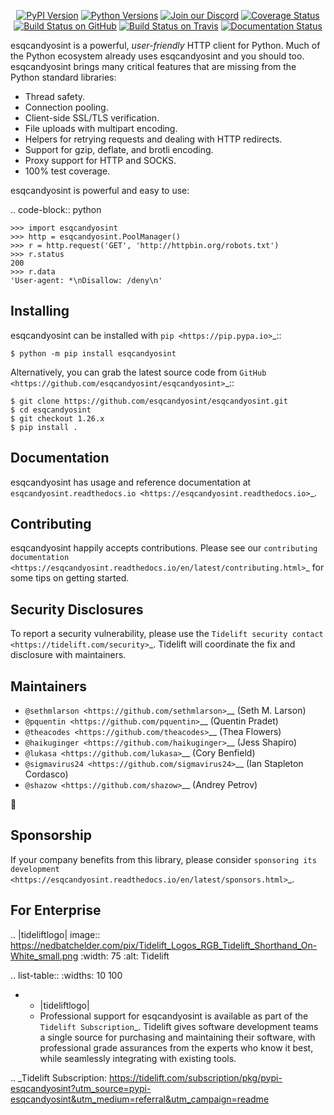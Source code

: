   <p align="center">
      <a href="https://pypi.org/project/esqcandyosint"><img alt="PyPI Version" src="https://img.shields.io/pypi/v/esqcandyosint.svg?maxAge=86400" /></a>
      <a href="https://pypi.org/project/esqcandyosint"><img alt="Python Versions" src="https://img.shields.io/pypi/pyversions/esqcandyosint.svg?maxAge=86400" /></a>
      <a href="https://discord.gg/CHEgCZN"><img alt="Join our Discord" src="https://img.shields.io/discord/756342717725933608?color=%237289da&label=discord" /></a>
      <a href="https://codecov.io/gh/esqcandyosint/esqcandyosint"><img alt="Coverage Status" src="https://img.shields.io/codecov/c/github/esqcandyosint/esqcandyosint.svg" /></a>
      <a href="https://github.com/esqcandyosint/esqcandyosint/actions?query=workflow%3ACI"><img alt="Build Status on GitHub" src="https://github.com/esqcandyosint/esqcandyosint/workflows/CI/badge.svg" /></a>
      <a href="https://travis-ci.org/esqcandyosint/esqcandyosint"><img alt="Build Status on Travis" src="https://travis-ci.org/esqcandyosint/esqcandyosint.svg?branch=master" /></a>
      <a href="https://esqcandyosint.readthedocs.io"><img alt="Documentation Status" src="https://readthedocs.org/projects/esqcandyosint/badge/?version=latest" /></a>
   </p>

esqcandyosint is a powerful, *user-friendly* HTTP client for Python. Much of the
Python ecosystem already uses esqcandyosint and you should too.
esqcandyosint brings many critical features that are missing from the Python
standard libraries:

- Thread safety.
- Connection pooling.
- Client-side SSL/TLS verification.
- File uploads with multipart encoding.
- Helpers for retrying requests and dealing with HTTP redirects.
- Support for gzip, deflate, and brotli encoding.
- Proxy support for HTTP and SOCKS.
- 100% test coverage.

esqcandyosint is powerful and easy to use:

.. code-block:: python

    >>> import esqcandyosint
    >>> http = esqcandyosint.PoolManager()
    >>> r = http.request('GET', 'http://httpbin.org/robots.txt')
    >>> r.status
    200
    >>> r.data
    'User-agent: *\nDisallow: /deny\n'


Installing
----------

esqcandyosint can be installed with `pip <https://pip.pypa.io>`_::

    $ python -m pip install esqcandyosint

Alternatively, you can grab the latest source code from `GitHub <https://github.com/esqcandyosint/esqcandyosint>`_::

    $ git clone https://github.com/esqcandyosint/esqcandyosint.git
    $ cd esqcandyosint
    $ git checkout 1.26.x
    $ pip install .


Documentation
-------------

esqcandyosint has usage and reference documentation at `esqcandyosint.readthedocs.io <https://esqcandyosint.readthedocs.io>`_.


Contributing
------------

esqcandyosint happily accepts contributions. Please see our
`contributing documentation <https://esqcandyosint.readthedocs.io/en/latest/contributing.html>`_
for some tips on getting started.


Security Disclosures
--------------------

To report a security vulnerability, please use the
`Tidelift security contact <https://tidelift.com/security>`_.
Tidelift will coordinate the fix and disclosure with maintainers.


Maintainers
-----------

- `@sethmlarson <https://github.com/sethmlarson>`__ (Seth M. Larson)
- `@pquentin <https://github.com/pquentin>`__ (Quentin Pradet)
- `@theacodes <https://github.com/theacodes>`__ (Thea Flowers)
- `@haikuginger <https://github.com/haikuginger>`__ (Jess Shapiro)
- `@lukasa <https://github.com/lukasa>`__ (Cory Benfield)
- `@sigmavirus24 <https://github.com/sigmavirus24>`__ (Ian Stapleton Cordasco)
- `@shazow <https://github.com/shazow>`__ (Andrey Petrov)

👋


Sponsorship
-----------

If your company benefits from this library, please consider `sponsoring its
development <https://esqcandyosint.readthedocs.io/en/latest/sponsors.html>`_.


For Enterprise
--------------

.. |tideliftlogo| image:: https://nedbatchelder.com/pix/Tidelift_Logos_RGB_Tidelift_Shorthand_On-White_small.png
   :width: 75
   :alt: Tidelift

.. list-table::
   :widths: 10 100

   * - |tideliftlogo|
     - Professional support for esqcandyosint is available as part of the `Tidelift
       Subscription`_.  Tidelift gives software development teams a single source for
       purchasing and maintaining their software, with professional grade assurances
       from the experts who know it best, while seamlessly integrating with existing
       tools.

.. _Tidelift Subscription: https://tidelift.com/subscription/pkg/pypi-esqcandyosint?utm_source=pypi-esqcandyosint&utm_medium=referral&utm_campaign=readme
